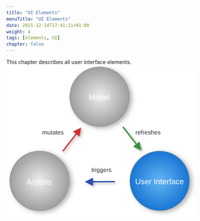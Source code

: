 ```yaml
---
title: "UI Elements"
menuTitle: "UI Elements"
date: 2021-12-14T17:41:11+01:00
weight: 4
tags: [elements, UI]
chapter: false
---
```



This chapter describes all user interface elements.
![Fore UI](/images/ui.svg)

